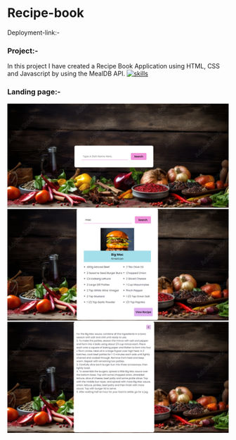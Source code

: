 # Recipe-book
Deployment-link:-
### Project:-
In this project I have created a Recipe Book Application using HTML, CSS and Javascript by using the MealDB API.
[![skills](https://skillicons.dev/icons?i=html,css,js)](https://skillicons.dev)
### Landing page:-
![landing](https://github.com/Yasaswini25/recipe-book/blob/main/Screenshot%202024-03-31%20210804.png)
![landing](https://github.com/Yasaswini25/recipe-book/blob/main/Screenshot%202024-03-31%20210822.png)
![landing](https://github.com/Yasaswini25/recipe-book/blob/main/Screenshot%202024-03-31%20210836.png)
